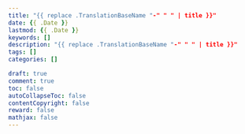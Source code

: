 ```yaml
---
title: "{{ replace .TranslationBaseName "-" " " | title }}"
date: {{ .Date }}
lastmod: {{ .Date }}
keywords: []
description: "{{ replace .TranslationBaseName "-" " " | title }}"
tags: []
categories: []

draft: true
comment: true
toc: false
autoCollapseToc: false
contentCopyright: false
reward: false
mathjax: false
---
```


<!--more-->
